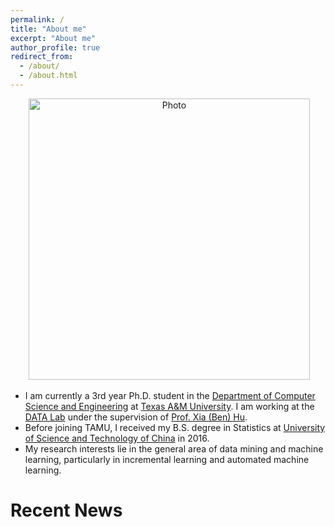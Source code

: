```yaml
---
permalink: /
title: "About me"
excerpt: "About me"
author_profile: true
redirect_from: 
  - /about/
  - /about.html
---
```


<p align="center">
  <img src="https://song3134.github.io/files/song3134_img.jpg?raw=true" alt="Photo" style="width: 450px;"/> 
</p>

* I am currently a 3rd year Ph.D. student in the [Department of Computer Science and Engineering](https://cs.stanford.edu/) at [Texas A&M University](https://www.stanford.edu/). I am working at the [DATA Lab](http://people.tamu.edu/~guangzhou92/Data_Lab/) under the supervision of [Prof. Xia (Ben) Hu](http://faculty.cs.tamu.edu/xiahu/students.html). 
* Before joining TAMU, I received my B.S. degree in Statistics at [University of Science and Technology of China](http://en.sjtu.edu.cn/) in 2016. 
* My research interests lie in the general area of data mining and machine learning, particularly in incremental learning and automated machine learning.


# Recent News
